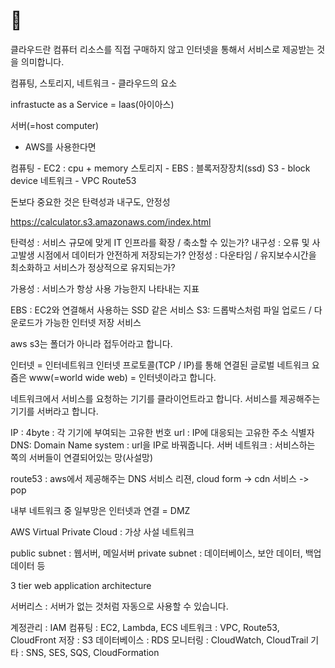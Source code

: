 # 📕 

클라우드란 컴퓨터 리소스를 직접 구매하지 않고 인터넷을 통해서 서비스로 제공받는 것을 의미합니다.

컴퓨팅, 스토리지, 네트워크 - 클라우드의 요소

infrastucte as a Service = Iaas(아이아스)

서버(=host computer)

* AWS를 사용한다면

컴퓨팅 - EC2 : cpu + memory
스토리지 - EBS : 블록저장장치(ssd) S3 - block device
네트워크 - VPC Route53

돈보다 중요한 것은 탄력성과 내구도, 안정성

https://calculator.s3.amazonaws.com/index.html

탄력성 : 서비스 규모에 맞게 IT 인프라를 확장 / 축소할 수 있는가?
내구성 : 오류 및 사고발생 시점에서 데이터가 안전하게 저장되는가?
안정성 : 다운타임 / 유지보수시간을 최소화하고 서비스가 정상적으로 유지되는가?

가용성 : 서비스가 항상 사용 가능한지 나타내는 지표

EBS : EC2와 연결해서 사용하는 SSD 같은 서비스
S3: 드롭박스처럼 파일 업로드 / 다운로드가 가능한 인터넷 저장 서비스

aws s3는
폴더가 아니라 접두어라고 합니다.

인터넷 = 인터네트워크 
인터넷 프로토콜(TCP / IP)를 통해 연결된 글로벌 네트워크
요즘은 www(=world wide web) = 인터넷이라고 합니다.

네트워크에서 서비스를 요청하는 기기를 클라이언트라고 합니다.
서비스를 제공해주는 기기를 서버라고 합니다.

IP : 4byte : 각 기기에 부여되는 고유한 번호
url : IP에 대응되는 고유한 주소 식별자
DNS: Domain Name system : url을 IP로 바꿔줍니다.
서버 네트워크 : 서비스하는 쪽의 서버들이 연결되어있는 망(사설망)

route53 : aws에서 제공해주는 DNS 서비스
리젼, cloud form -> cdn 서비스 -> pop

내부 네트워크 중 일부망은 인터넷과 연결 = DMZ

AWS Virtual Private Cloud : 가상 사설 네트워크

public subnet : 웹서버, 메일서버
private subnet : 데이터베이스, 보안 데이터, 백업 데이터 등

3 tier web application architecture

서버리스 : 서버가 없는 것처럼 자동으로 사용할 수 있습니다.

계정관리 : IAM
컴퓨팅 : EC2, Lambda, ECS
네트워크 : VPC, Route53, CloudFront
저장 : S3
데이터베이스 : RDS
모니터링 : CloudWatch, CloudTrail
기타 : SNS, SES, SQS, CloudFormation
